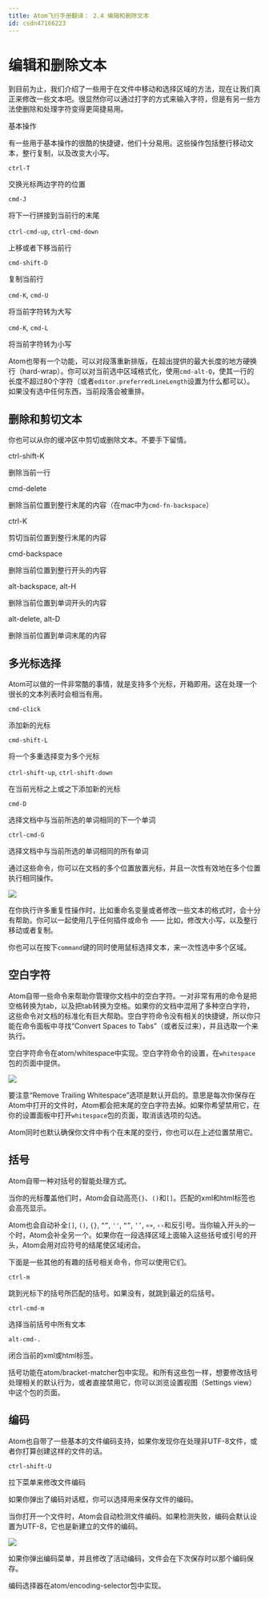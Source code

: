 ```yaml
---
title: Atom飞行手册翻译： 2.4 编辑和删除文本
id: csdn47166223
---
```


# 编辑和删除文本

到目前为止，我们介绍了一些用于在文件中移动和选择区域的方法，现在让我们真正来修改一些文本吧。很显然你可以通过打字的方式来输入字符，但是有另一些方法使删除和处理字符变得更简捷易用。

基本操作

有一些用于基本操作的很酷的快捷键，他们十分易用。这些操作包括整行移动文本，整行复制，以及改变大小写。

`ctrl-T`

交换光标两边字符的位置

`cmd-J`

将下一行拼接到当前行的末尾

`ctrl-cmd-up`, `ctrl-cmd-down`

上移或者下移当前行

`cmd-shift-D`

复制当前行

`cmd-K`, `cmd-U`

将当前字符转为大写

`cmd-K`, `cmd-L`

将当前字符转为小写

Atom也带有一个功能，可以对段落重新排版，在超出提供的最大长度的地方硬换行（hard-wrap）。你可以对当前选中区域格式化，使用`cmd-alt-Q`，使其一行的长度不超过80个字符（或者`editor.preferredLineLength`设置为什么都可以）。如果没有选中任何东西，当前段落会被重排。

## 删除和剪切文本

你也可以从你的缓冲区中剪切或删除文本。不要手下留情。

ctrl-shift-K

删除当前一行

cmd-delete

删除当前位置到整行末尾的内容（在mac中为`cmd-fn-backspace`）

ctrl-K

剪切当前位置到整行末尾的内容

cmd-backspace

删除当前位置到整行开头的内容

alt-backspace, alt-H

删除当前位置到单词开头的内容

alt-delete, alt-D

删除当前位置到单词末尾的内容

## 多光标选择

Atom可以做的一件非常酷的事情，就是支持多个光标，开箱即用。这在处理一个很长的文本列表时会相当有用。

`cmd-click`

添加新的光标

`cmd-shift-L`

将一个多重选择变为多个光标

`ctrl-shift-up`, `ctrl-shift-down`

在当前光标之上或之下添加新的光标

`cmd-D`

选择文档中与当前所选的单词相同的下一个单词

`ctrl-cmd-G`

选择文档中与当前所选的单词相同的所有单词

通过这些命令，你可以在文档的多个位置放置光标，并且一次性有效地在多个位置执行相同操作。

![](../img/ead8563a7641131f386341030118dea3.png)

在你执行许多重复性操作时，比如重命名变量或者修改一些文本的格式时，会十分有帮助。你可以一起使用几乎任何插件或命令 —— 比如，修改大小写，以及整行移动或者复制。

你也可以在按下`command`键的同时使用鼠标选择文本，来一次性选中多个区域。

## 空白字符

Atom自带一些命令来帮助你管理你文档中的空白字符。一对非常有用的命令是把空格转换为tab，以及把tab转换为空格。如果你的文档中混用了多种空白字符，这些命令对文档的标准化有巨大帮助。空白字符命令没有相关的快捷键，所以你只能在命令面板中寻找“Convert Spaces to Tabs”（或者反过来），并且选取一个来执行。

空白字符命令在atom/whitespace中实现。空白字符命令的设置，在`whitespace`包的页面中提供。

![](../img/49bf144047ceb8f184e1c718e524b651.png)

要注意“Remove Trailing Whitespace”选项是默认开启的。意思是每次你保存在Atom中打开的文件时，Atom都会把末尾的空白字符去掉。如果你希望禁用它，在你的设置面板中打开`whitespace`包的页面，取消该选项的勾选。

Atom同时也默认确保你文件中有个在末尾的空行，你也可以在上述位置禁用它。

## 括号

Atom自带一种对括号的智能处理方式。

当你的光标覆盖他们时，Atom会自动高亮`{}`、`()`和`[]`。匹配的xml和html标签也会高亮显示。

Atom也会自动补全`[]`, `()`, `{}`, `“”`, `''`, `“”`, `‘’`, `«»`, `‹›`和反引号。当你输入开头的一个时，Atom会补全另一个。如果你在一段选择区域上面输入这些括号或引号的开头，Atom会用对应符号的结尾使区域闭合。

下面是一些其他的有趣的括号相关命令，你可以使用它们。

`ctrl-m`

跳到光标下的括号所匹配的括号。如果没有，就跳到最近的后括号。

`ctrl-cmd-m`

选择当前括号中所有文本

`alt-cmd-.`

闭合当前的xml或html标签。

括号功能在atom/bracket-matcher包中实现。和所有这些包一样，想要修改括号处理相关的默认行为，或者直接禁用它，你可以浏览设置视图（Settings view）中这个包的页面。

## 编码

Atom也自带了一些基本的文件编码支持，如果你发现你在处理非UTF-8文件，或者你打算创建这样的文件的话。

`ctrl-shift-U`

拉下菜单来修改文件编码

如果你弹出了编码对话框，你可以选择用来保存文件的编码。

当你打开一个文件时，Atom会自动检测文件编码。如果检测失败，编码会默认设置为UTF-8，它也是新建立的文件的编码。

![](../img/0280a39c536b74005bab5f5bd59679c4.png)

如果你弹出编码菜单，并且修改了活动编码，文件会在下次保存时以那个编码保存。

编码选择器在atom/encoding-selector包中实现。